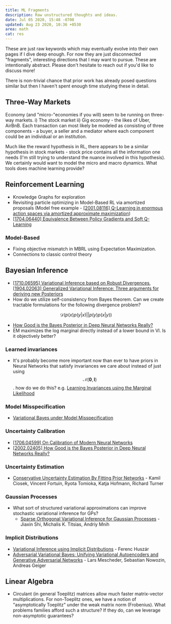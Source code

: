```yaml
---
title: ML Fragments
description: Raw unstructured thoughts and ideas.
date: Jul 05 2020, 15:48 -0700
updated: Aug 23 2020, 10:36 +0530
area: math
cat: res
---
```


These are just raw keywords which may eventually evolve into their own pages if
I dive deep enough. For now they are just disconnected "fragments", interesting
directions that I may want to pursue. These are intentionally abstract. Please
don't hesitate to reach out if you'd like to discuss more!

There is non-trivial chance that prior work has already posed questions
similar but then I haven't spent enough time studying these in detail.

## Three-Way Markets

Economy \(and "micro-"economies if you will\) seem to be running on three-way markets. i\) The stock market ii\) Gig economy - the likes of Uber, AirBnB. Each transaction can most likely be modeled as consisting of three components - a buyer, a seller and a mediator where each component could be an individual or an institution.

Much like the reward hypothesis in RL, there appears to be a similar hypothesis in stock markets - stock price contains all the information one needs \(I'm still trying to understand the nuance involved in this hypothesis\). We certainly would want to model the micro and macro dynamics. What tools does machine learning provide?

## Reinforcement Learning

- Knowledge Graphs for exploration
- Revisiting particle optimizing in Model-Based RL via amortized proposals \(Model free example - [\[2001.08116\] Q-Learning in enormous action spaces via amortized approximate maximization](https://arxiv.org/abs/2001.08116)\)
- [\[1704.06440\] Equivalence Between Policy Gradients and Soft Q-Learning](https://arxiv.org/abs/1704.06440)

### Model-Based

- Fixing objective mismatch in MBRL using Expectation Maximization.
- Connections to classic control theory

## Bayesian Inference

- [\[1710.06595\] Variational Inference based on Robust Divergences](https://arxiv.org/abs/1710.06595), [\[1904.02063\] Generalized Variational Inference: Three arguments for deriving new Posteriors](https://arxiv.org/abs/1904.02063)
- How do we utilize self-consistency from Bayes theorem. Can we create tractable formulations for the following divergence problem?

$$
\mathcal{D}\left( p(x)p(y|x) \Big|\Big| p(y)p(x|y) \right)
$$

- [How Good is the Bayes Posterior in Deep Neural Networks Really?](https://arxiv.org/abs/2002.02405)
- EM maximizes the log marginal directly instead of a lower bound in VI. Is it objectively better?

### Learned invariances

- It's probably become more important now than ever to have priors in Neural Networks that satisfy invariances we care about instead of just using $$\mathcal{N}(\mathbf{0}, \mathbf{I})$$. how do we do this? e.g. [Learning Invariances using the Marginal Likelihood](https://papers.nips.cc/paper/8199-learning-invariances-using-the-marginal-likelihood)

### Model Misspecification

- [Variational Bayes under Model Misspecification](https://arxiv.org/abs/1905.10859)

### Uncertainty Calibration

- [\[1706.04599\] On Calibration of Modern Neural Networks](https://arxiv.org/abs/1706.04599)
- [\[2002.02405\] How Good is the Bayes Posterior in Deep Neural Networks Really?](https://arxiv.org/abs/2002.02405)

### Uncertainty Estimation

- [Conservative Uncertainty Estimation By Fitting Prior Networks](https://openreview.net/forum?id=BJlahxHYDS) - Kamil Ciosek, Vincent Fortuin, Ryota Tomioka, Katja Hofmann, Richard Turner

### Gaussian Processes

- What sort of structured variational approximations can improve stochastic variational inference for GPs?
  - [Sparse Orthogonal Variational Inference for Gaussian Processes](https://arxiv.org/abs/1910.10596) - Jiaxin Shi, Michalis K. Titsias, Andriy Mnih

### Implicit Distributions

- [Variational Inference using Implicit Distributions](https://arxiv.org/abs/1702.08235) - Ferenc Huszár
- [Adversarial Variational Bayes: Unifying Variational Autoencoders and Generative Adversarial Networks](https://arxiv.org/abs/1701.04722) - Lars Mescheder, Sebastian Nowozin, Andreas Geiger

## Linear Algebra

- Circulant (in general Toeplitz) matrices allow much faster matrix-vector
  multiplications. For non-Toeplitz ones, we have a notion of "asymptotically
  Toeplitz" under the weak matrix norm (Frobenius). What problems families afford
  such a structure? If they do, can we leverage non-asymptotic guarantees?
